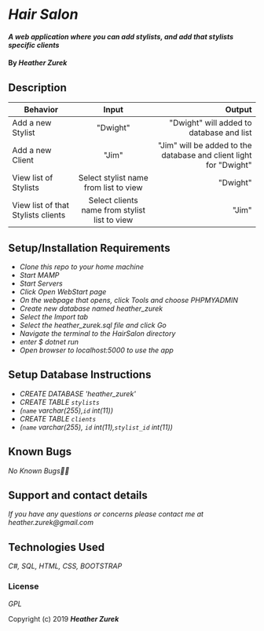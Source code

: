 # _Hair Salon_

#### _A web application where you can add stylists, and add that stylists specific clients_

#### By _**Heather Zurek**_

## Description

| Behavior | Input | Output |
| ------------- |:-------------:| -----:|
| Add a new Stylist | "Dwight" | "Dwight" will added to database and list |
| Add a new Client | "Jim" | "Jim" will be added to the database and client light for "Dwight" |
| View list of Stylists | Select stylist name from list to view | "Dwight" |
| View list of that Stylists clients | Select clients name from stylist list to view | "Jim" |

## Setup/Installation Requirements

* _Clone this repo to your home machine_
* _Start MAMP_
* _Start Servers_
* _Click Open WebStart page_
* _On the webpage that opens, click Tools and choose PHPMYADMIN_
* _Create new database named heather_zurek_
* _Select the Import tab_
* _Select the heather_zurek.sql file and click Go_
* _Navigate the terminal to the HairSalon directory_
* _enter $ dotnet run_
* _Open browser to localhost:5000 to use the app_

## Setup Database Instructions

* _CREATE DATABASE 'heather_zurek'_
* _CREATE TABLE `stylists`_
* _(`name` varchar(255),`id` int(11))_
* _CREATE TABLE `clients`_
* _(`name` varchar(255), `id` int(11),`stylist_id` int(11))_


## Known Bugs

_No Known Bugs🐛🐞_

## Support and contact details

_If you have any questions or concerns please contact me at heather.zurek@gmail.com_

## Technologies Used

_C#, SQL, HTML, CSS, BOOTSTRAP_

### License

*GPL*

Copyright (c) 2019 **_Heather Zurek_**
